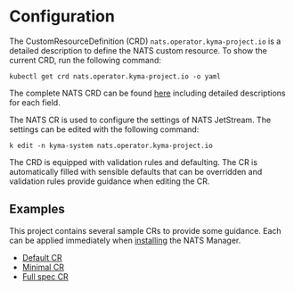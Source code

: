 # Configuration

The CustomResourceDefinition (CRD) `nats.operator.kyma-project.io` is a detailed description to define the NATS custom resource.
To show the current CRD, run the following command:

   ```shell
   kubectl get crd nats.operator.kyma-project.io -o yaml
   ```

The complete NATS CRD can be found [here](https://github.com/kyma-project/nats-manager/blob/main/config/crd/bases/operator.kyma-project.io_nats.yaml#L1) including
detailed descriptions for each field.

The NATS CR is used to configure the settings of NATS JetStream. The settings can be edited with the following command:

   ```shell
   k edit -n kyma-system nats.operator.kyma-project.io
   ```

The CRD is equipped with validation rules and defaulting. The CR is automatically filled with sensible defaults
that can be overridden and validation rules provide guidance when editing the CR.

## Examples

This project contains several sample CRs to provide some guidance. Each can be applied immediately when [installing](../contributor/installation.md) the NATS Manager.

- [Default CR](https://github.com/kyma-project/nats-manager/blob/main/config/samples/default.yaml#L1)
- [Minimal CR](https://github.com/kyma-project/nats-manager/blob/main/config/samples/minimal.yaml#L1)
- [Full spec CR](https://github.com/kyma-project/nats-manager/blob/main/config/samples/nats-full-spec.yaml#L1)

